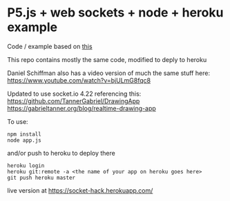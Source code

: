 # P5.js + web sockets + node + heroku example


Code / example based on
[this](https://github.com/processing/p5.js/wiki/p5.js,-node.js,-socket.io)

This repo contains mostly the same code, modified to deply to heroku

Daniel Schiffman also has a video version of much the same stuff here:
https://www.youtube.com/watch?v=bjULmG8fqc8

Updated to use socket.io 4.22 referencing this:
https://github.com/TannerGabriel/DrawingApp
https://gabrieltanner.org/blog/realtime-drawing-app

To use:

    npm install
    node app.js

and/or push to heroku to deploy there

    heroku login
    heroku git:remote -a <the name of your app on heroku goes here>
    git push heroku master

live version at https://socket-hack.herokuapp.com/